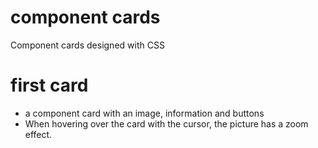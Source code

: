 # component cards
Component cards designed with CSS


# first card
* a component card with an image, information and buttons
* When hovering over the card with the cursor, the picture has a zoom effect.
